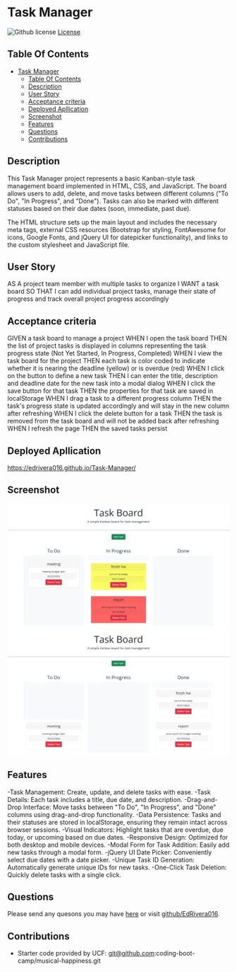 # Task Manager
![Github license](https://img.shields.io/badge/license-MIT-blue.svg)
[License](https://choosealicense.com/licenses/MIT/)

## Table Of Contents  
- [Task Manager](#task-manager)
  - [Table Of Contents](#table-of-contents)
  - [Description](#description)
  - [User Story](#user-story)
  - [Acceptance criteria](#acceptance-criteria)
  - [Deployed Apllication](#deployed-apllication)
  - [Screenshot](#screenshot)
  - [Features](#features)
  - [Questions](#questions)
  - [Contributions](#contributions)


## Description
This Task Manager project represents a basic Kanban-style task management board implemented in HTML, CSS, and JavaScript. The board allows users to add, delete, and move tasks between different columns ("To Do", "In Progress", and "Done"). Tasks can also be marked with different statuses based on their due dates (soon, immediate, past due).

The HTML structure sets up the main layout and includes the necessary meta tags, external CSS resources (Bootstrap for styling, FontAwesome for icons, Google Fonts, and jQuery UI for datepicker functionality), and links to the custom stylesheet and JavaScript file.

## User Story

AS A project team member with multiple tasks to organize
I WANT a task board 
SO THAT I can add individual project tasks, manage their state of progress and track overall project progress accordingly

## Acceptance criteria

GIVEN a task board to manage a project
WHEN I open the task board
THEN the list of project tasks is displayed in columns representing the task progress state (Not Yet Started, In Progress, Completed)
WHEN I view the task board for the project
THEN each task is color coded to indicate whether it is nearing the deadline (yellow) or is overdue (red)
WHEN I click on the button to define a new task
THEN I can enter the title, description and deadline date for the new task into a modal dialog
WHEN I click the save button for that task
THEN the properties for that task are saved in localStorage
WHEN I drag a task to a different progress column
THEN the task's progress state is updated accordingly and will stay in the new column after refreshing
WHEN I click the delete button for a task
THEN the task is removed from the task board and will not be added back after refreshing
WHEN I refresh the page
THEN the saved tasks persist

## Deployed Apllication
https://edrivera016.github.io/Task-Manager/

## Screenshot
![Showing when tasks are at different due dates](TaskManager(1).png)
![Tasks after marked done](TaskManager(2).png)

## Features 
-Task Management: Create, update, and delete tasks with ease.
-Task Details: Each task includes a title, due date, and description.
-Drag-and-Drop Interface: Move tasks between "To Do", "In Progress", and "Done" columns using drag-and-drop functionality.
-Data Persistence: Tasks and their statuses are stored in localStorage, ensuring they remain intact across browser sessions.
-Visual Indicators: Highlight tasks that are overdue, due today, or upcoming based on due dates.
-Responsive Design: Optimized for both desktop and mobile devices.
-Modal Form for Task Addition: Easily add new tasks through a modal form.
-jQuery UI Date Picker: Conveniently select due dates with a date picker.
-Unique Task ID Generation: Automatically generate unique IDs for new tasks.
-One-Click Task Deletion: Quickly delete tasks with a single click.

## Questions 
Please send any quesons you may have [here](mailto:edwinrivera016@outlook.com?subject=[Github]%20Dev%20Connect) or visit [github/EdRivera016](https://github.comEdRivera016).

## Contributions
- Starter code provided by UCF: git@github.com:coding-boot-camp/musical-happiness.git
